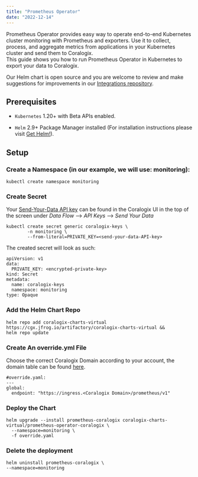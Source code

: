 ```yaml
---
title: "Prometheus Operator"
date: "2022-12-14"
---
```


Prometheus Operator provides easy way to operate end-to-end Kubernetes cluster monitoring with Prometheus and exporters. Use it to collect, process, and aggregate metrics from applications in your Kubernetes cluster and send them to Coralogix.  
This guide shows you how to run Prometheus Operator in Kubernetes to export your data to Coralogix.

Our Helm chart is open source and you are welcome to review and make suggestions for improvements in our [Integrations repository](https://github.com/coralogix/telemetry-shippers/blob/master/metrics/prometheus/operator/README.md).

## Prerequisites

- `Kubernetes` 1.20+ with Beta APIs enabled.

- `Helm` 2.9+ Package Manager installed (For installation instructions please visit [Get Helm!](https://helm.sh/)).

## Setup

### Create a Namespace (in our example, we will use: **monitoring**):

```
kubectl create namespace monitoring
```

### Create Secret

Your [Send-Your-Data API key](https://coralogixstg.wpengine.com/docs/send-your-data-api-key/) can be found in the Coralogix UI in the top of the screen under _Data Flow_ –> _API Keys_ –> _Send Your Data_

```
kubectl create secret generic coralogix-keys \
        -n monitoring \
        --from-literal=PRIVATE_KEY=<send-your-data-API-key>
```

The created secret will look as such:

```
apiVersion: v1
data:
  PRIVATE_KEY: <encrypted-private-key>
kind: Secret
metadata:
  name: coralogix-keys
  namespace: monitoring
type: Opaque 
```

### Add the Helm Chart Repo

```
helm repo add coralogix-charts-virtual https://cgx.jfrog.io/artifactory/coralogix-charts-virtual &&
helm repo update
```

### Create An override.yml File

Choose the correct Coralogix Domain according to your account, the domain table can be found [here](https://coralogixstg.wpengine.com/docs/coralogix-domain/).

```
#override.yaml:
---
global:
  endpoint: "https://ingress.<Coralogix Domain>/prometheus/v1"
```

### Deploy the Chart

```
helm upgrade --install prometheus-coralogix coralogix-charts-virtual/prometheus-operator-coralogix \
  --namespace=monitoring \
  -f override.yaml
```

### Delete the deployment

```
helm uninstall prometheus-coralogix \
--namespace=monitoring
```
